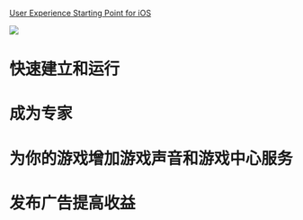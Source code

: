 [User Experience Starting Point for iOS](https://developer.apple.com/library/archive/referencelibrary/GettingStarted/GS_UserExperience_iPhone/index.html#//apple_ref/doc/uid/TP40007296)

![](https://developer.apple.com/library/archive/referencelibrary/GettingStarted/GS_UserExperience_iPhone/Art/UserExperience.png)

# 快速建立和运行

# 成为专家

# 为你的游戏增加游戏声音和游戏中心服务

# 发布广告提高收益